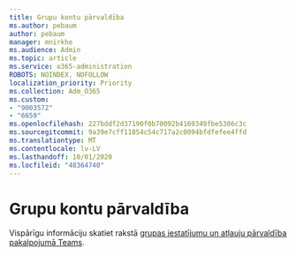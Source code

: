 ```yaml
---
title: Grupu kontu pārvaldība
ms.author: pebaum
author: pebaum
manager: mnirkhe
ms.audience: Admin
ms.topic: article
ms.service: o365-administration
ROBOTS: NOINDEX, NOFOLLOW
localization_priority: Priority
ms.collection: Adm_O365
ms.custom:
- "9003572"
- "6659"
ms.openlocfilehash: 227bddf2d37190f0b70092b4169349fbe5386c3c
ms.sourcegitcommit: 9a39e7cff11854c54c717a2c0094bfdfefee4ffd
ms.translationtype: MT
ms.contentlocale: lv-LV
ms.lasthandoff: 10/01/2020
ms.locfileid: "48364740"
---
```

# <a name="managing-teams-accounts"></a>Grupu kontu pārvaldība

Vispārīgu informāciju skatiet rakstā [grupas iestatījumu un atļauju pārvaldība pakalpojumā Teams](https://support.microsoft.com/office/ce053b04-1b8e-4796-baa8-90dc427b3acc#ID0EAABAAA=Desktop).
